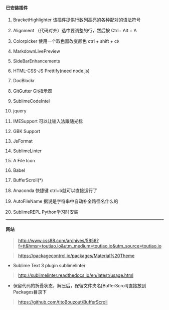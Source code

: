 #### 已安装插件

1. BracketHighlighter 该插件提供行数列高亮的各种配对的语法符号

2. Alignment （代码对齐）选中要调整的行，然后按 Ctrl+ Alt + A

3. Colorpicker 使用一个取色器改变颜色 ctrl + shift + c》

4. MarkdownLivePreview

5. SideBarEnhancements

6. HTML-CSS-JS Prettify(need node.js)

7. DocBlockr

8. GitGutter Git指示器

9. SublimeCodeIntel

10. jquery

11. IMESupport 可以让输入法跟随光标

12. GBK Support

13. JsFormat

14. SublimeLinter

15. A File Icon

16. Babel

17. BufferScroll(*)

18. Anaconda 快捷键 ctrl+b就可以直接运行了

19. AutoFileName 据说是字符串中自动补全路径名什么的

20. SublimeREPL Python学习时安装

***

#### 网站

> http://www.css88.com/archives/5858?f=tt&hmsr=toutiao.io&utm_medium=toutiao.io&utm_source=toutiao.io

> https://packagecontrol.io/packages/Material%20Theme

* Sublime Text 3 plugin sublimelinter

> http://sublimelinter.readthedocs.io/en/latest/usage.html

* 保留代码的折叠状态，解压后，保留文件夹名[BufferScroll]直接放到Packages目录下

> https://github.com/titoBouzout/BufferScroll

